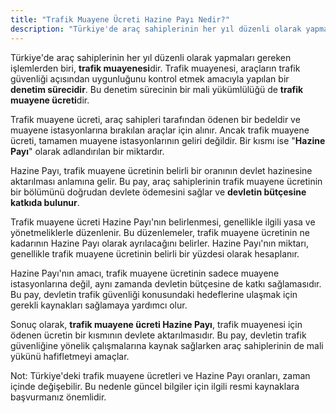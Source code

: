```yaml
---
title: "Trafik Muayene Ücreti Hazine Payı Nedir?"
description: "Türkiye'de araç sahiplerinin her yıl düzenli olarak yapmaları gereken işlemlerden biri, trafik muayenesidir"
---
```


Türkiye'de araç sahiplerinin her yıl düzenli olarak yapmaları gereken işlemlerden biri, **trafik muayenesi**dir. Trafik muayenesi, araçların trafik güvenliği açısından uygunluğunu kontrol etmek amacıyla yapılan bir **denetim sürecidir**. Bu denetim sürecinin bir mali yükümlülüğü de **trafik muayene ücreti**dir.

Trafik muayene ücreti, araç sahipleri tarafından ödenen bir bedeldir ve muayene istasyonlarına bırakılan araçlar için alınır. Ancak trafik muayene ücreti, tamamen muayene istasyonlarının geliri değildir. Bir kısmı ise "**Hazine Payı**" olarak adlandırılan bir miktardır.

Hazine Payı, trafik muayene ücretinin belirli bir oranının devlet hazinesine aktarılması anlamına gelir. Bu pay, araç sahiplerinin trafik muayene ücretinin bir bölümünü doğrudan devlete ödemesini sağlar ve **devletin bütçesine katkıda bulunur**.

Trafik muayene ücreti Hazine Payı'nın belirlenmesi, genellikle ilgili yasa ve yönetmeliklerle düzenlenir. Bu düzenlemeler, trafik muayene ücretinin ne kadarının Hazine Payı olarak ayrılacağını belirler. Hazine Payı'nın miktarı, genellikle trafik muayene ücretinin belirli bir yüzdesi olarak hesaplanır.

Hazine Payı'nın amacı, trafik muayene ücretinin sadece muayene istasyonlarına değil, aynı zamanda devletin bütçesine de katkı sağlamasıdır. Bu pay, devletin trafik güvenliği konusundaki hedeflerine ulaşmak için gerekli kaynakları sağlamaya yardımcı olur.

Sonuç olarak, **trafik muayene ücreti Hazine Payı**, trafik muayenesi için ödenen ücretin bir kısmının devlete aktarılmasıdır. Bu pay, devletin trafik güvenliğine yönelik çalışmalarına kaynak sağlarken araç sahiplerinin de mali yükünü hafifletmeyi amaçlar.

Not: Türkiye'deki trafik muayene ücretleri ve Hazine Payı oranları, zaman içinde değişebilir. Bu nedenle güncel bilgiler için ilgili resmi kaynaklara başvurmanız önemlidir.
